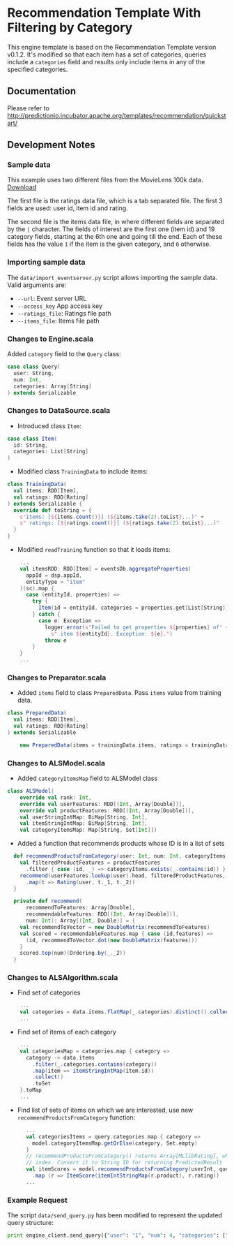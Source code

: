 <!--
Licensed to the Apache Software Foundation (ASF) under one or more
contributor license agreements.  See the NOTICE file distributed with
this work for additional information regarding copyright ownership.
The ASF licenses this file to You under the Apache License, Version 2.0
(the "License"); you may not use this file except in compliance with
the License.  You may obtain a copy of the License at

    http://www.apache.org/licenses/LICENSE-2.0

Unless required by applicable law or agreed to in writing, software
distributed under the License is distributed on an "AS IS" BASIS,
WITHOUT WARRANTIES OR CONDITIONS OF ANY KIND, either express or implied.
See the License for the specific language governing permissions and
limitations under the License.
-->

# Recommendation Template With Filtering by Category

This engine template is based on the Recommendation Template version v0.1.2. It's modified so that each item has a set
of categories, queries include a `categories` field and results only include items in any of the specified categories.

## Documentation

Please refer to http://predictionio.incubator.apache.org/templates/recommendation/quickstart/

## Development Notes

### Sample data

This example uses two different files from the MovieLens 100k data. [Download](http://files.grouplens.org/datasets/movielens/ml-100k.zip)

The first file is the ratings data file, which is a tab separated file. The first 3 fields are used: user id, item id
and rating.

The second file is the items data file, in where different fields are separated by the `|` character. The fields of
interest are the first one (item id) and 19 category fields, starting at the 6th one and going till the end. Each
of these fields has the value `1` if the item is the given category, and `0` otherwise.

### Importing sample data

The `data/import_eventserver.py` script allows importing the sample data. Valid arguments are:

* `--url`: Event server URL
* `--access_key` App access key
* `--ratings_file`: Ratings file path
* `--items_file`: Items file path

### Changes to Engine.scala

Added `category` field to the `Query` class:

```scala
case class Query(
  user: String,
  num: Int,
  categories: Array[String]
) extends Serializable
```

### Changes to DataSource.scala

* Introduced class `Item`:

```scala
case class Item(
  id: String,
  categories: List[String]
)
```

* Modified class `TrainingData` to include items:

```scala
class TrainingData(
  val items: RDD[Item],
  val ratings: RDD[Rating]
) extends Serializable {
  override def toString = {
    s"items: [${items.count()}] (${items.take(2).toList}...)" +
    s" ratings: [${ratings.count()}] (${ratings.take(2).toList}...)"
  }
}
```

* Modified `readTraining` function so that it loads items:

```scala
    ...
    val itemsRDD: RDD[Item] = eventsDb.aggregateProperties(
      appId = dsp.appId,
      entityType = "item"
    )(sc).map {
      case (entityId, properties) =>
        try {
          Item(id = entityId, categories = properties.get[List[String]]("categories"))
        } catch {
          case e: Exception =>
            logger.error(s"Failed to get properties ${properties} of" +
              s" item ${entityId}. Exception: ${e}.")
            throw e
        }
    }
    ...
```

### Changes to Preparator.scala

* Added `items` field to class `PreparedData`. Pass `items` value from training data.

```scala
class PreparedData(
  val items: RDD[Item],
  val ratings: RDD[Rating]
) extends Serializable
```

```scala
    new PreparedData(items = trainingData.items, ratings = trainingData.ratings)
```

### Changes to ALSModel.scala

* Added `categoryItemsMap` field to ALSModel class

```scala
class ALSModel(
    override val rank: Int,
    override val userFeatures: RDD[(Int, Array[Double])],
    override val productFeatures: RDD[(Int, Array[Double])],
    val userStringIntMap: BiMap[String, Int],
    val itemStringIntMap: BiMap[String, Int],
    val categoryItemsMap: Map[String, Set[Int]])
```

* Added a function that recommends products whose ID is in a list of sets

```scala
  def recommendProductsFromCategory(user: Int, num: Int, categoryItems: Array[Set[Int]]) = {
    val filteredProductFeatures = productFeatures
      .filter { case (id, _) => categoryItems.exists(_.contains(id)) }
    recommend(userFeatures.lookup(user).head, filteredProductFeatures, num)
      .map(t => Rating(user, t._1, t._2))
  }

  private def recommend(
      recommendToFeatures: Array[Double],
      recommendableFeatures: RDD[(Int, Array[Double])],
      num: Int): Array[(Int, Double)] = {
    val recommendToVector = new DoubleMatrix(recommendToFeatures)
    val scored = recommendableFeatures.map { case (id,features) =>
      (id, recommendToVector.dot(new DoubleMatrix(features)))
    }
    scored.top(num)(Ordering.by(_._2))
  }
```

### Changes to ALSAlgorithm.scala

* Find set of categories

```scala
    ...
    val categories = data.items.flatMap(_.categories).distinct().collect().toSet
    ...
```

* Find set of items of each category

```scala
    ...
    val categoriesMap = categories.map { category =>
      category -> data.items
        .filter(_.categories.contains(category))
        .map(item => itemStringIntMap(item.id))
        .collect()
        .toSet
    }.toMap
    ...
```

* Find list of sets of items on which we are interested, use new `recommendProductsFromCategory` function:

```scala
      ...
      val categoriesItems = query.categories.map { category =>
        model.categoryItemsMap.getOrElse(category, Set.empty)
      }
      // recommendProductsFromCategory() returns Array[MLlibRating], which uses item Int
      // index. Convert it to String ID for returning PredictedResult
      val itemScores = model.recommendProductsFromCategory(userInt, query.num, categoriesItems)
        .map (r => ItemScore(itemIntStringMap(r.product), r.rating))
      ...
```

### Example Request

The script `data/send_query.py` has been modified to represent the updated query structure:

```python
print engine_client.send_query({"user": "1", "num": 4, "categories": ["action", "western"]})
```
